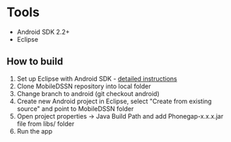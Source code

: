 # Tools
* Android SDK 2.2+
* Eclipse

## How to build
1. Set up Eclipse with Android SDK - [detailed instructions](http://developer.android.com/sdk/installing.html)
2. Clone MobileDSSN repository into local folder
3. Change branch to android (git checkout android)
4. Create new Android project in Eclipse, select "Create from existing source" and point to MobileDSSN folder
5. Open project properties -> Java Build Path and add Phonegap-x.x.x.jar file from libs/ folder
6. Run the app